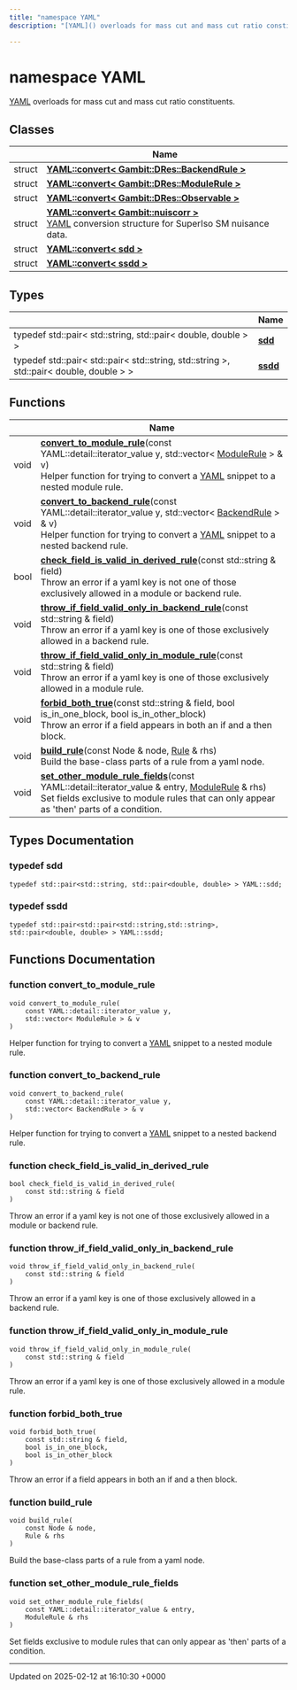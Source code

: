 ```yaml
---
title: "namespace YAML"
description: "[YAML]() overloads for mass cut and mass cut ratio constituents. "

---
```


# namespace YAML

[YAML]() overloads for mass cut and mass cut ratio constituents. 

## Classes

|                | Name           |
| -------------- | -------------- |
| struct | **[YAML::convert< Gambit::DRes::BackendRule >](/documentation/code/classes/structyaml_1_1convert_3_01gambit_1_1dres_1_1backendrule_01_4/)**  |
| struct | **[YAML::convert< Gambit::DRes::ModuleRule >](/documentation/code/classes/structyaml_1_1convert_3_01gambit_1_1dres_1_1modulerule_01_4/)**  |
| struct | **[YAML::convert< Gambit::DRes::Observable >](/documentation/code/classes/structyaml_1_1convert_3_01gambit_1_1dres_1_1observable_01_4/)**  |
| struct | **[YAML::convert< Gambit::nuiscorr >](/documentation/code/classes/structyaml_1_1convert_3_01gambit_1_1nuiscorr_01_4/)** <br>[YAML](/documentation/code/namespaces/namespaceyaml/) conversion structure for SuperIso SM nuisance data.  |
| struct | **[YAML::convert< sdd >](/documentation/code/classes/structyaml_1_1convert_3_01sdd_01_4/)**  |
| struct | **[YAML::convert< ssdd >](/documentation/code/classes/structyaml_1_1convert_3_01ssdd_01_4/)**  |

## Types

|                | Name           |
| -------------- | -------------- |
| typedef std::pair< std::string, std::pair< double, double > > | **[sdd](/documentation/code/namespaces/namespaceyaml/#typedef-sdd)**  |
| typedef std::pair< std::pair< std::string, std::string >, std::pair< double, double > > | **[ssdd](/documentation/code/namespaces/namespaceyaml/#typedef-ssdd)**  |

## Functions

|                | Name           |
| -------------- | -------------- |
| void | **[convert_to_module_rule](/documentation/code/namespaces/namespaceyaml/#function-convert-to-module-rule)**(const YAML::detail::iterator_value y, std::vector< [ModuleRule](/documentation/code/classes/structgambit_1_1dres_1_1modulerule/) > & v)<br>Helper function for trying to convert a [YAML](/documentation/code/namespaces/namespaceyaml/) snippet to a nested module rule.  |
| void | **[convert_to_backend_rule](/documentation/code/namespaces/namespaceyaml/#function-convert-to-backend-rule)**(const YAML::detail::iterator_value y, std::vector< [BackendRule](/documentation/code/classes/structgambit_1_1dres_1_1backendrule/) > & v)<br>Helper function for trying to convert a [YAML](/documentation/code/namespaces/namespaceyaml/) snippet to a nested backend rule.  |
| bool | **[check_field_is_valid_in_derived_rule](/documentation/code/namespaces/namespaceyaml/#function-check-field-is-valid-in-derived-rule)**(const std::string & field)<br>Throw an error if a yaml key is not one of those exclusively allowed in a module or backend rule.  |
| void | **[throw_if_field_valid_only_in_backend_rule](/documentation/code/namespaces/namespaceyaml/#function-throw-if-field-valid-only-in-backend-rule)**(const std::string & field)<br>Throw an error if a yaml key is one of those exclusively allowed in a backend rule.  |
| void | **[throw_if_field_valid_only_in_module_rule](/documentation/code/namespaces/namespaceyaml/#function-throw-if-field-valid-only-in-module-rule)**(const std::string & field)<br>Throw an error if a yaml key is one of those exclusively allowed in a module rule.  |
| void | **[forbid_both_true](/documentation/code/namespaces/namespaceyaml/#function-forbid-both-true)**(const std::string & field, bool is_in_one_block, bool is_in_other_block)<br>Throw an error if a field appears in both an if and a then block.  |
| void | **[build_rule](/documentation/code/namespaces/namespaceyaml/#function-build-rule)**(const Node & node, [Rule](/documentation/code/classes/structgambit_1_1dres_1_1rule/) & rhs)<br>Build the base-class parts of a rule from a yaml node.  |
| void | **[set_other_module_rule_fields](/documentation/code/namespaces/namespaceyaml/#function-set-other-module-rule-fields)**(const YAML::detail::iterator_value & entry, [ModuleRule](/documentation/code/classes/structgambit_1_1dres_1_1modulerule/) & rhs)<br>Set fields exclusive to module rules that can only appear as 'then' parts of a condition.  |

## Types Documentation

### typedef sdd

```
typedef std::pair<std::string, std::pair<double, double> > YAML::sdd;
```


### typedef ssdd

```
typedef std::pair<std::pair<std::string,std::string>, std::pair<double, double> > YAML::ssdd;
```



## Functions Documentation

### function convert_to_module_rule

```
void convert_to_module_rule(
    const YAML::detail::iterator_value y,
    std::vector< ModuleRule > & v
)
```

Helper function for trying to convert a [YAML](/documentation/code/namespaces/namespaceyaml/) snippet to a nested module rule. 

### function convert_to_backend_rule

```
void convert_to_backend_rule(
    const YAML::detail::iterator_value y,
    std::vector< BackendRule > & v
)
```

Helper function for trying to convert a [YAML](/documentation/code/namespaces/namespaceyaml/) snippet to a nested backend rule. 

### function check_field_is_valid_in_derived_rule

```
bool check_field_is_valid_in_derived_rule(
    const std::string & field
)
```

Throw an error if a yaml key is not one of those exclusively allowed in a module or backend rule. 

### function throw_if_field_valid_only_in_backend_rule

```
void throw_if_field_valid_only_in_backend_rule(
    const std::string & field
)
```

Throw an error if a yaml key is one of those exclusively allowed in a backend rule. 

### function throw_if_field_valid_only_in_module_rule

```
void throw_if_field_valid_only_in_module_rule(
    const std::string & field
)
```

Throw an error if a yaml key is one of those exclusively allowed in a module rule. 

### function forbid_both_true

```
void forbid_both_true(
    const std::string & field,
    bool is_in_one_block,
    bool is_in_other_block
)
```

Throw an error if a field appears in both an if and a then block. 

### function build_rule

```
void build_rule(
    const Node & node,
    Rule & rhs
)
```

Build the base-class parts of a rule from a yaml node. 

### function set_other_module_rule_fields

```
void set_other_module_rule_fields(
    const YAML::detail::iterator_value & entry,
    ModuleRule & rhs
)
```

Set fields exclusive to module rules that can only appear as 'then' parts of a condition. 





-------------------------------

Updated on 2025-02-12 at 16:10:30 +0000